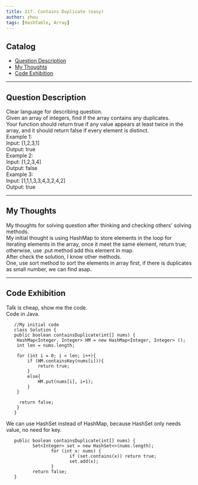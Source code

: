 ```yaml
---
title: 217. Contains Duplicate (easy)                
author: zhou      
tags: [HashTable, Array]        
---
```


       

## Catalog  
+ [Question Description](#partI)
+ [My Thoughts](#partII)
+ [Code Exhibition](#partIII)

----------------------------------

## Question Description
Clear language for describing question.    
Given an array of integers, find if the array contains any duplicates.     
Your function should return true if any value appears at least twice in the array, and it should return false if every element is distinct.      
Example 1:   
Input: [1,2,3,1]   
Output: true   
Example 2:   
Input: [1,2,3,4]   
Output: false    
Example 3:   
Input: [1,1,1,3,3,4,3,2,4,2]    
Output: true    


----------------------------------

## My Thoughts
My thoughts for solving question after thinking and checking others' solving methods.        
My initial thought is using HashMap to store elements in the loop for iterating elements in the array, once it meet the same element, return true; otherwise, use .put method add this element in map.     
After check the solution, I know other methods.   
One, use sort method to sort the elements in array first, if there is duplicates as small number, we can find asap.   







----------------------------------

## Code Exhibition
Talk is cheap, show me the code.    
Code in Java.     

       //My initial code
       class Solution {
       public boolean containsDuplicate(int[] nums) {
        HashMap<Integer, Integer> HM = new HashMap<Integer, Integer> ();
        int len = nums.length;
        
        for (int i = 0; i < len; i++){
            if (HM.containsKey(nums[i])){
                return true;
            }
            else{
                HM.put(nums[i], i+1);
            }
        }
        
         return false;
        }
       }

We can use HashSet instead of HashMap, because HashSet only needs value, no need for key.   

       public boolean containsDuplicate(int[] nums) {
              Set<Integer> set = new HashSet<>(nums.length);
                     for (int x: nums) {
                            if (set.contains(x)) return true;
                            set.add(x);
                     }
              return false;
       }

